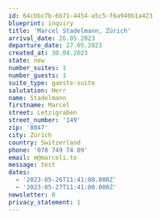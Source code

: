 ```yaml
---
id: 64cbbc7b-6b71-4454-a5c5-f6a940b1a423
blueprint: inquiry
title: 'Marcel Stadelmann, Zürich'
arrival_date: 26.05.2023
departure_date: 27.05.2023
created_at: 30.04.2023
state: new
number_suites: 1
number_guests: 1
suite_type: gaeste-suite
salutation: Herr
name: Stadelmann
firstname: Marcel
street: Letzigraben
street_number: '149'
zip: '8047'
city: Zürich
country: Switzerland
phone: '078 749 74 09'
email: m@marceli.to
message: test
dates:
  - '2023-05-26T11:41:00.000Z'
  - '2023-05-27T11:41:00.000Z'
newsletter: 0
privacy_statement: 1
---
```

